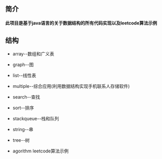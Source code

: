 ## 简介
#### 此项目是基于java语言的关于数据结构的所有代码实现以及leetcode算法示例

## 结构

* array--数组和广义表

* graph--图

* list--线性表

* multiple--综合应用(利用数据结构实现手机联系人存储软件)

* search--查找

* sort--排序

* stackqueue--栈和队列

* string--串

* tree--树

* agorithm leetcode算法示例
